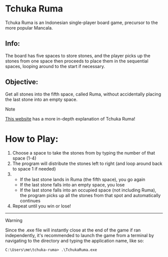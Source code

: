 # Tchuka Ruma
Tchuka Ruma is an Indonesian single-player board game, precursor to the more popular Mancala. 
## Info:
The board has five spaces to store stones, and the player picks up the stones from one space then proceeds to place them in the sequential spaces, looping around to the start if necessary.
## Objective:
Get all stones into the fifth space, called Ruma, without accidentally placing the last stone into an empty space.

> [!NOTE]
> [This website](https://www.whatdowedoallday.com/tchuka-ruma/) has a more in-depth explanation of Tchuka Ruma!

# How to Play:
1) Choose a space to take the stones from by typing the number of that space (1-4)
2) The program will distribute the stones left to right (and loop around back to space 1 if needed)
3)
    - If the last stone lands in Ruma (the fifth space), you go again
    - If the last stone falls into an empty space, you lose
    - If the last stone falls into an occupied space (not including Ruma), the program picks up all the stones from that spot and automatically continues
4) Repeat until you win or lose!
---

> [!WARNING]
> Since the .exe file will instantly close at the end of the game if ran independently, it's recommended to launch the game from a terminal by navigating to the directory and typing the application name, like so:
```
C:\Users\me\tchuka-ruma> .\TchukaRuma.exe
```
